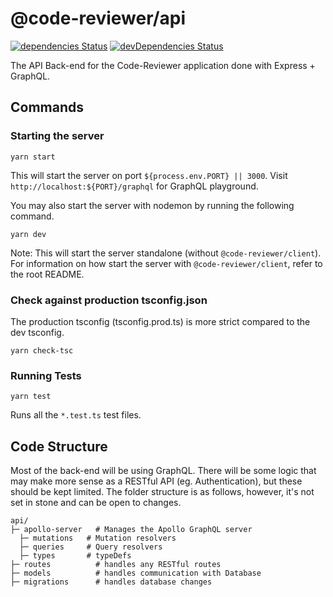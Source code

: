 # @code-reviewer/api

[![dependencies Status](https://david-dm.org/TeamHarrington/code-reviewer/status.svg?path=packages/api)](https://david-dm.org/TeamHarrington/code-reviewer?path=packages/api)
[![devDependencies Status](https://david-dm.org/TeamHarrington/code-reviewer/dev-status.svg?path=packages/api)](https://david-dm.org/TeamHarrington/code-reviewer?path=packages/api&type=dev)

The API Back-end for the Code-Reviewer application done with Express + GraphQL.

## Commands

### Starting the server

```
yarn start
```

This will start the server on port `${process.env.PORT} || 3000`. Visit `http://localhost:${PORT}/graphql` for GraphQL playground.

You may also start the server with nodemon by running the following command.

```
yarn dev
```

Note: This will start the server standalone (without `@code-reviewer/client`). For information on how start the server with `@code-reviewer/client`, refer to the root README.

### Check against production tsconfig.json
The production tsconfig (tsconfig.prod.ts) is more strict compared to the dev tsconfig.

```
yarn check-tsc
```

### Running Tests

```
yarn test
```

Runs all the `*.test.ts` test files.

## Code Structure

Most of the back-end will be using GraphQL. There will be some logic that may make more sense as a RESTful API (eg. Authentication), but these should be kept limited. The folder structure is as follows, however, it's not set in stone and can be open to changes.

```
api/
├─ apollo-server   # Manages the Apollo GraphQL server
  ├─ mutations   # Mutation resolvers
  ├─ queries     # Query resolvers
  ├─ types       # typeDefs
├─ routes          # handles any RESTful routes
├─ models          # handles communication with Database
├─ migrations      # handles database changes
```
